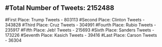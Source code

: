 #Total Number of Tweets: 2152488 
---
#First Place: Trump Tweets - 803113
#Second Place: Clinton Tweets - 343828
#Third Place: Cruz Tweets - 304991
#Fourth Place: Rubio Tweets - 235917
#Fifth Place: Jeb! Tweets - 215693
#Sixth Place: Sanders Tweets - 173226
#Seventh Place: Kasich Tweets - 39416
#Last Place: Carson Tweets - 36304
